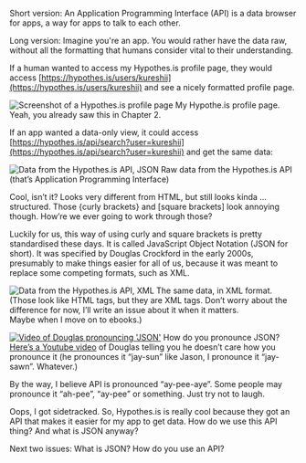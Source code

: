 Short version: An Application Programming Interface (API) is a data browser for apps, a way for apps to talk to each other.

Long version: Imagine you're an app. You would rather have the data raw, without all the formatting that humans consider vital to their understanding.

If a human wanted to access my Hypothes.is profile page, they would access [https://hypothes.is/users/kureshii](https://hypothes.is/users/kureshii) and see a nicely formatted profile page.

![Screenshot of a Hypothes.is profile page](https://github.com/ngjunsiang/laymansguide/blob/master/issue004/issue004_01.png?raw=true)
My Hypothe.is profile page. Yeah, you already saw this in Chapter 2. 

If an app wanted a data-only view, it could access [https://hypothes.is/api/search?user=kureshii](https://hypothes.is/api/search?user=kureshii) and get the same data:

![Data from the Hypothes.is API, JSON](https://github.com/ngjunsiang/laymansguide/blob/master/issue004/issue004_02.png?raw=true)
Raw data from the Hypothes.is API<br/>
(that’s Application Programming Interface)

Cool, isn’t it? Looks very different from HTML, but still looks kinda … structured. Those {curly brackets} and [square brackets] look annoying though. How’re we ever going to work through those?

Luckily for us, this way of using curly and square brackets is pretty standardised these days. It is called JavaScript Object Notation (JSON for short). It was specified by Douglas Crockford in the early 2000s, presumably to make things easier for all of us, because it was meant to replace some competing formats, such as XML.

![Data from the Hypothes.is API, XML](https://github.com/ngjunsiang/laymansguide/blob/master/issue004/issue004_03.png?raw=true)
The same data, in XML format.<br />
(Those look like HTML tags, but they are XML tags. Don’t worry about the difference for now, I’ll write an issue about it when it matters.<br/>
Maybe when I move on to ebooks.)

[![Video of Douglas pronouncing 'JSON'](https://img.youtube.com/vi/zhVdWQWKRqM/0.jpg)](https://www.youtube.com/watch?v=zhVdWQWKRqM)
How do you pronounce JSON? [Here’s a Youtube video](https://www.youtube.com/watch?v=zhVdWQWKRqM) of Douglas telling you he doesn’t care how you pronounce it (he pronounces it “jay-sun” like Jason, I pronounce it “jay-sawn”. Whatever.)

By the way, I believe API is pronounced “ay-pee-aye”. Some people may pronounce it “ah-pee”, “ay-pee” or something. Just try not to laugh.

Oops, I got sidetracked. So, Hypothes.is is really cool because they got an API that makes it easier for my app to get data. How do we use this API thing? And what is JSON anyway?

Next two issues: What is JSON? How do you use an API?
